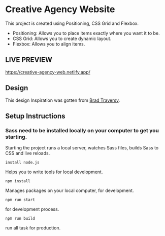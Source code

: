 # Creative Agency Website

This project is created using Positioning, CSS Grid and Flexbox.

- Positioning: Allows you to place items exactly where you want it to be.
- CSS Grid: Allows you to create dynamic layout.
- Flexbox: Allows you to align items.

## LIVE PREVIEW
https://creative-agency-web.netlify.app/

## Design
This design Inspiration was gotten from [Brad Traversy](https://twitter.com/traversymedia).

## Setup Instructions

### Sass need to be installed locally on your computer to get you starting.
Starting the project runs a local server, watches Sass files, builds Sass to CSS and live reloads.
 
 ```
 install node.js
 ```
Helps you to write tools for local development.
 
 ```
 npm install 
 ```
  Manages packages on your local computer, for development.

  ```
  npm run start
  ```
  for development process.

  ```
  npm run build
  ```
  run all task for production.






